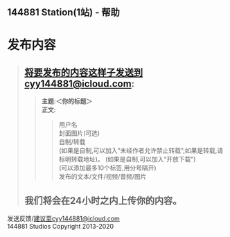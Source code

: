 ## 144881 Station(1站) - 帮助  
# 发布内容  
> ## 将要发布的内容这样子发送到cyy144881@icloud.com:  
> > **主题:＜你的标题＞**  
> > **正文:**  
> > > 用户名  
> > > 封面图片(可选)  
> > > 自制/转载  
> > > \(如果是自制,可以加入“未经作者允许禁止转载”;如果是转载,请标明转载地址\)。
> > > \(如果是自制,可以加入“开放下载”\)  
> > > \(可以添加最多10个标签,用分号隔开\)  
> > > 发布的文本/文件/视频/音频/图片  
> ## 我们将会在24小时之内上传你的内容。  
发送反馈/建议至cyy144881@icloud.com  
144881 Studios Copyright 2013-2020
